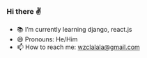 ### Hi there :v:

- 📚 I’m currently learning django, react.js
- 😄 Pronouns: He/Him
- 📫 How to reach me: wzclalala@gmail.com


<!--
**wongzc/wongzc** is a ✨ _special_ ✨ repository because its `README.md` (this file) appears on your GitHub profile.

Here are some ideas to get you started:

- 🔭 I’m currently working on ...
- 🌱 I’m currently learning ...
- 👯 I’m looking to collaborate on ...
- 🤔 I’m looking for help with ...
- 💬 Ask me about ...
- 📫 How to reach me: ...
- 😄 Pronouns: ...
- ⚡ Fun fact: ...
-->
